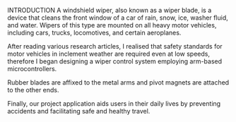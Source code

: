 INTRODUCTION
A windshield wiper, also known as a wiper blade, is a device that cleans the front window of a car of rain, snow, ice, washer fluid, and water.
Wipers of this type are mounted on all heavy motor vehicles, including cars, trucks, locomotives, and certain aeroplanes.

After reading various research articles, I realised that safety standards for motor vehicles in inclement weather are required even at low speeds, therefore I began designing a wiper control system employing arm-based microcontrollers.

Rubber blades are affixed to the metal arms and pivot magnets are attached to the other ends.

Finally, our project application aids users in their daily lives by preventing accidents and facilitating safe and healthy travel.